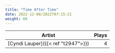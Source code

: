```yaml
---
title: "Time After Time"
date: 2022-12-08/2022T07:15:21
weight: 68
---
```




 Artist | Plays 
----- | -----:
[Cyndi Lauper]({{< ref "t2947">}}) | 4

